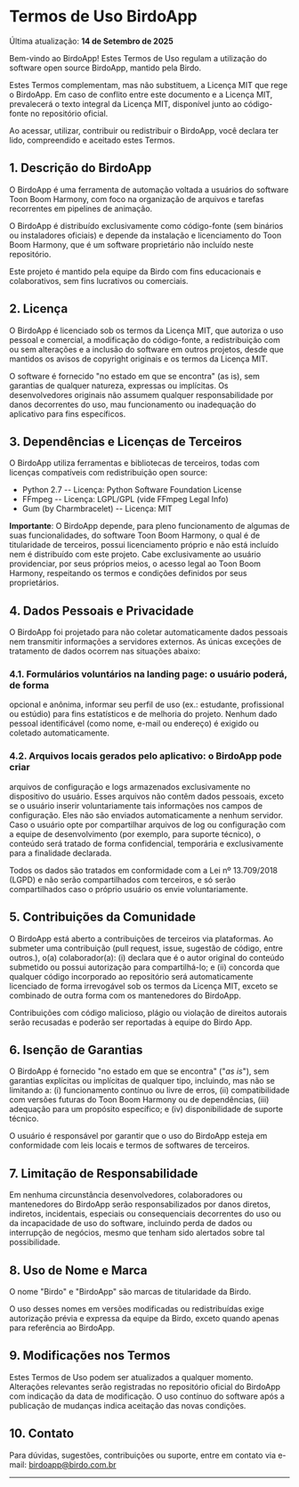 # Termos de Uso BirdoApp

Última atualização: **14 de Setembro de 2025**

Bem-vindo ao BirdoApp! Estes Termos de Uso regulam a utilização do
software open source BirdoApp, mantido pela Birdo.

Estes Termos complementam, mas não substituem, a Licença MIT que rege o
BirdoApp. Em caso de conflito entre este documento e a Licença MIT,
prevalecerá o texto integral da Licença MIT, disponível junto ao
código-fonte no repositório oficial.

Ao acessar, utilizar, contribuir ou redistribuir o BirdoApp, você
declara ter lido, compreendido e aceitado estes Termos.

## 1. Descrição do BirdoApp

O BirdoApp é uma ferramenta de automação voltada a usuários do software
Toon Boom Harmony, com foco na organização de arquivos e tarefas
recorrentes em pipelines de animação.

O BirdoApp é distribuído exclusivamente como código-fonte (sem binários
ou instaladores oficiais) e depende da instalação e licenciamento do
Toon Boom Harmony, que é um software proprietário não incluído neste
repositório.

Este projeto é mantido pela equipe da Birdo com fins educacionais e
colaborativos, sem fins lucrativos ou comerciais.

## 2. Licença

O BirdoApp é licenciado sob os termos da Licença MIT, que autoriza o uso
pessoal e comercial, a modificação do código-fonte, a redistribuição com
ou sem alterações e a inclusão do software em outros projetos, desde que
mantidos os avisos de copyright originais e os termos da Licença MIT.

O software é fornecido "no estado em que se encontra" (as is), sem
garantias de qualquer natureza, expressas ou implícitas. Os
desenvolvedores originais não assumem qualquer responsabilidade por
danos decorrentes do uso, mau funcionamento ou inadequação do aplicativo
para fins específicos.

## 3. Dependências e Licenças de Terceiros

O BirdoApp utiliza ferramentas e bibliotecas de terceiros, todas com
licenças compatíveis com redistribuição open source:

 - Python 2.7 -- Licença: Python Software Foundation License
 - FFmpeg -- Licença: LGPL/GPL (vide FFmpeg Legal Info)
 - Gum (by Charmbracelet) -- Licença: MIT

**Importante**: O BirdoApp depende, para pleno funcionamento de algumas
de suas funcionalidades, do software Toon Boom Harmony, o qual é de
titularidade de terceiros, possui licenciamento próprio e não está
incluído nem é distribuído com este projeto. Cabe exclusivamente ao
usuário providenciar, por seus próprios meios, o acesso legal ao Toon
Boom Harmony, respeitando os termos e condições definidos por seus
proprietários.

## 4. Dados Pessoais e Privacidade

O BirdoApp foi projetado para não coletar automaticamente dados pessoais
nem transmitir informações a servidores externos. As únicas exceções de
tratamento de dados ocorrem nas situações abaixo:

### 4.1. Formulários voluntários na landing page: o usuário poderá, de forma
opcional e anônima, informar seu perfil de uso (ex.: estudante,
profissional ou estúdio) para fins estatísticos e de melhoria do
projeto. Nenhum dado pessoal identificável (como nome, e-mail ou
endereço) é exigido ou coletado automaticamente.

### 4.2. Arquivos locais gerados pelo aplicativo: o BirdoApp pode criar
arquivos de configuração e logs armazenados exclusivamente no
dispositivo do usuário. Esses arquivos não contêm dados pessoais, exceto
se o usuário inserir voluntariamente tais informações nos campos de
configuração. Eles não são enviados automaticamente a nenhum servidor.
Caso o usuário opte por compartilhar arquivos de log ou configuração com
a equipe de desenvolvimento (por exemplo, para suporte técnico), o
conteúdo será tratado de forma confidencial, temporária e exclusivamente
para a finalidade declarada.

Todos os dados são tratados em conformidade com a Lei nº 13.709/2018
(LGPD) e não serão compartilhados com terceiros, e só serão
compartilhados caso o próprio usuário os envie voluntariamente.

## 5. Contribuições da Comunidade

O BirdoApp está aberto a contribuições de terceiros via plataformas. Ao
submeter uma contribuição (pull request, issue, sugestão de código,
entre outros.), o(a) colaborador(a): (i) declara que é o autor original
do conteúdo submetido ou possui autorização para compartilhá-lo; e (ii)
concorda que qualquer código incorporado ao repositório será
automaticamente licenciado de forma irrevogável sob os termos da Licença
MIT, exceto se combinado de outra forma com os mantenedores do BirdoApp.

Contribuições com código malicioso, plágio ou violação de direitos
autorais serão recusadas e poderão ser reportadas à equipe do Birdo App.

## 6. Isenção de Garantias

O BirdoApp é fornecido "no estado em que se encontra" ("*as is*"),
sem garantias explícitas ou implícitas de qualquer tipo, incluindo, mas
não se limitando a: (i) funcionamento contínuo ou livre de erros, (ii)
compatibilidade com versões futuras do Toon Boom Harmony ou de
dependências, (iii) adequação para um propósito específico; e (iv)
disponibilidade de suporte técnico.

O usuário é responsável por garantir que o uso do BirdoApp esteja em
conformidade com leis locais e termos de softwares de terceiros.

## 7. Limitação de Responsabilidade

Em nenhuma circunstância desenvolvedores, colaboradores ou mantenedores
do BirdoApp serão responsabilizados por danos diretos, indiretos,
incidentais, especiais ou consequenciais decorrentes do uso ou da
incapacidade de uso do software, incluindo perda de dados ou interrupção
de negócios, mesmo que tenham sido alertados sobre tal possibilidade.

## 8. Uso de Nome e Marca

O nome "Birdo" e "BirdoApp" são marcas de titularidade da Birdo.

O uso desses nomes em versões modificadas ou redistribuídas exige
autorização prévia e expressa da equipe da Birdo, exceto quando apenas
para referência ao BirdoApp.

## 9. Modificações nos Termos

Estes Termos de Uso podem ser atualizados a qualquer momento. Alterações
relevantes serão registradas no repositório oficial do BirdoApp com
indicação da data de modificação. O uso contínuo do software após a
publicação de mudanças indica aceitação das novas condições.

## 10. Contato

Para dúvidas, sugestões, contribuições ou suporte, entre em contato 
via e-mail: <birdoapp@birdo.com.br>

_____
